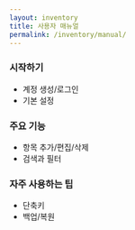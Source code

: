 ```yaml
---
layout: inventory
title: 사용자 매뉴얼
permalink: /inventory/manual/
---
```


### 시작하기
- 계정 생성/로그인
- 기본 설정

### 주요 기능
- 항목 추가/편집/삭제
- 검색과 필터

### 자주 사용하는 팁
- 단축키
- 백업/복원
